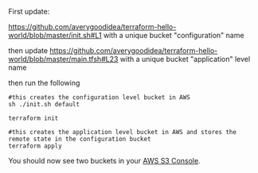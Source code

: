 First update:

https://github.com/averygoodidea/terraform-hello-world/blob/master/init.sh#L1
with a unique bucket "configuration" name

then update
https://github.com/averygoodidea/terraform-hello-world/blob/master/main.tfsh#L23
with a unique bucket "application" level name

then run the following

```
#this creates the configuration level bucket in AWS
sh ./init.sh default

terraform init

#this creates the application level bucket in AWS and stores the remote state in the configuration bucket
terraform apply
```

You should now see two buckets in your [AWS S3 Console](https://s3.console.aws.amazon.com/s3/home).